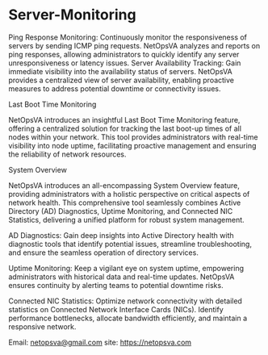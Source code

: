 # Server-Monitoring
Ping Response Monitoring: Continuously monitor the responsiveness of servers by sending ICMP ping requests. NetOpsVA analyzes and reports on ping responses, allowing administrators to quickly identify any server unresponsiveness or latency issues.
Server Availability Tracking: Gain immediate visibility into the availability status of servers. NetOpsVA provides a centralized view of server availability, enabling proactive measures to address potential downtime or connectivity issues.

Last Boot Time Monitoring

NetOpsVA introduces an insightful Last Boot Time Monitoring feature, offering a centralized solution for tracking the last boot-up times of all nodes within your network. This tool provides administrators with real-time visibility into node uptime, facilitating proactive management and ensuring the reliability of network resources.

System Overview

NetOpsVA introduces an all-encompassing System Overview feature, providing administrators with a holistic perspective on critical aspects of network health. This comprehensive tool seamlessly combines Active Directory (AD) Diagnostics, Uptime Monitoring, and Connected NIC Statistics, delivering a unified platform for robust system management.

AD Diagnostics: Gain deep insights into Active Directory health with diagnostic tools that identify potential issues, streamline troubleshooting, and ensure the seamless operation of directory services.

Uptime Monitoring: Keep a vigilant eye on system uptime, empowering administrators with historical data and real-time updates. NetOpsVA ensures continuity by alerting teams to potential downtime risks.

Connected NIC Statistics: Optimize network connectivity with detailed statistics on Connected Network Interface Cards (NICs). Identify performance bottlenecks, allocate bandwidth efficiently, and maintain a responsive network.

Email: netopsva@gmail.com
site: https://netopsva.com
